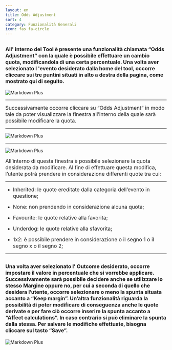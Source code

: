 ```yaml
---
layout: en
title: Odds Adjustment
sort: 4
category: Funzionalità Generali
icon: fas fa-circle
---
```



<font size="3">All' interno del Tool è presente una funzionalità chiamata “Odds Adjustment” con la quale è possibile effettuare un cambio quota, modificandola di una certa percentuale. Una volta aver selezionato l 'evento desiderato dalla home del tool, occorre cliccare sui tre puntini situati in alto a destra della pagina, come mostrato qui di seguito.</font>
---

![Markdown Plus]({{site.baseurl}}/public/images/gestione-quote/Oam-tool-acfiorentina-odds-ajdustment.png)

---
 <font size="3">Successivamente occorre cliccare su “Odds Adjustment” in modo tale da poter visualizzare la finestra all’interno della quale sarà possibile modificare la quota.</font> 

---
![Markdown Plus]({{site.baseurl}}/public/images/gestione-quote/Oam-tool-quote-manuali.png)


---

![Markdown Plus]({{site.baseurl}}/public/images/gestione-quote/Oam-tool-acfiorentina-odds-adjustment-2.png)



<font size="3">All’interno di questa finestra è possibile selezionare la quota desiderata da modificare. Al fine di effettuare questa modifica, l’utente potrà prendere in considerazione differenti quote tra cui:</font>

--- 
- <font size="3">Inherited: le quote ereditate dalla categoria dell’evento in questione;</font>

- <font size="3">None: non prendendo in considerazione alcuna quota;</font>

- <font size="3">Favourite: le quote relative alla favorita;</font>

- <font size="3">Underdog: le quote relative alla sfavorita;</font>

- <font size="3">1x2: è possibile prendere in considerazione o il segno 1 o il segno x o il segno 2;</font>

---

<font size="3">Una volta aver selezionato l' Outcome desiderato, occorre impostare il valore in percentuale che si vorrebbe applicare. Successivamente sarà possibile decidere anche se utilizzare lo stesso Margine oppure no, per cui a seconda di quello che desidera l’utente, occorre selezionare o meno la spunta situata accanto a “Keep margin”. Un’altra funzionalità riguarda la possibilità di poter modificare di conseguenza anche le quote derivate e per fare ciò occorre inserire la spunta accanto a “Affect calculations”. In caso contrario si può eliminare la spunta dalla stessa. Per salvare le modifiche effettuate, bisogna cliccare sul tasto “Save”.</font>
---

![Markdown Plus]({{site.baseurl}}/public/images/gestione-quote/all-data-saved.png)